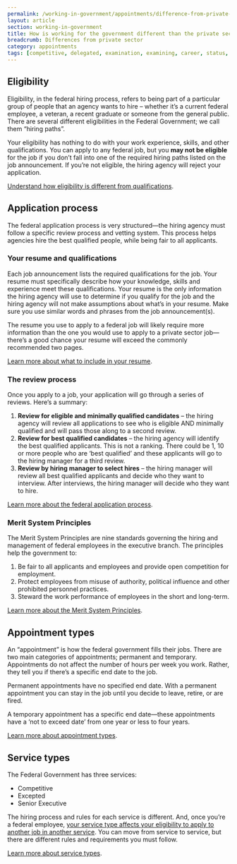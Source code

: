 ```yaml
---
permalink: /working-in-government/appointments/difference-from-private-sector/
layout: article
section: working-in-government
title: How is working for the government different than the private sector?
breadcrumb: Differences from private sector
category: appointments
tags: [competitive, delegated, examination, examining, career, status, eligibility, appointments, private, sector]
---
```


## Eligibility

Eligibility, in the federal hiring process, refers to being part of a particular group of people that an agency wants to hire – whether it’s a current federal employee, a veteran, a recent graduate or someone from the general public. There are several different eligibilities in the Federal Government; we call them “hiring paths”. 

Your eligibility has nothing to do with your work experience, skills, and other qualifications. You can apply to any federal job, but you **may not be eligible** for the job if you don’t fall into one of the required hiring paths listed on the job announcement.  If you’re not eligible, the hiring agency will reject your application.

[Understand how eligibility is different from qualifications](../../../faq/application/eligibility/difference-from-qualifications/).

## Application process
The federal application process is very structured—the hiring agency must follow a specific review process and vetting system.  This process helps agencies hire the best qualified people, while being fair to all applicants. 

### Your resume and qualifications
Each job announcement lists the required qualifications for the job. Your resume must specifically describe how your knowledge, skills and experience meet these qualifications. Your resume is the only information the hiring agency will use to determine if you qualify for the job and the hiring agency will not make assumptions about what’s in your resume. Make sure you use similar words and phrases from the job announcement(s).  

The resume you use to apply to a federal job will likely require more information than the one you would use to apply to a private sector job—there’s a good chance your resume will exceed the commonly recommended two pages.   

[Learn more about what to include in your resume](../../../faq/application/documents/resume/what-to-include/).

### The review process 
Once you apply to a job, your application will go through a series of reviews.  Here’s a summary:

1. **Review for eligible and minimally qualified candidates** – the hiring agency will review all applications to see who is eligible AND minimally qualified and will pass those along to a second review.
2. **Review for best qualified candidates** – the hiring agency will identify the best qualified applicants. This is not a ranking. There could be 1, 10 or more people who are ‘best qualified’ and these applicants will go to the hiring manager for a third review.
3. **Review by hiring manager to select hires** – the hiring manager will review all best qualified applicants and decide who they want to interview.  After interviews, the hiring manager will decide who they want to hire.

[Learn more about the federal application process](../../../faq/application/process/).

### Merit System Principles
The Merit System Principles are nine standards governing the hiring and management of federal employees in the executive branch.  The principles help the government to:
1.	Be fair to all applicants and employees and provide open competition for employment.
2.	Protect employees from misuse of authority, political influence and other prohibited personnel practices.
3.	Steward the work performance of employees in the short and long-term.

[Learn more about the Merit System Principles](https://www.opm.gov/policy-data-oversight/performance-management/reference-materials/more-topics/merit-system-principles-and-performance-management/).

## Appointment types
An “appointment” is how the federal government fills their jobs. There are two main categories of appointments; permanent and temporary. Appointments do not affect the number of hours per week you work. Rather, they tell you if there’s a specific end date to the job.

Permanent appointments have no specified end date. With a permanent appointment you can stay in the job until you decide to leave, retire, or are fired.

A temporary appointment has a specific end date—these appointments have a ‘not to exceed date’ from one year or less to four years. 

[Learn more about appointment types](../).

## Service types
The Federal Government has three services:

* Competitive
* Excepted
* Senior Executive

The hiring process and rules for each service is different.  And, once you’re a federal employee, [your service type affects your eligibility to apply to another job in another service](../../unique-hiring-paths/federal-employees/). You can move from service to service, but there are different rules and requirements you must follow.

[Learn more about service types](../../service/).

